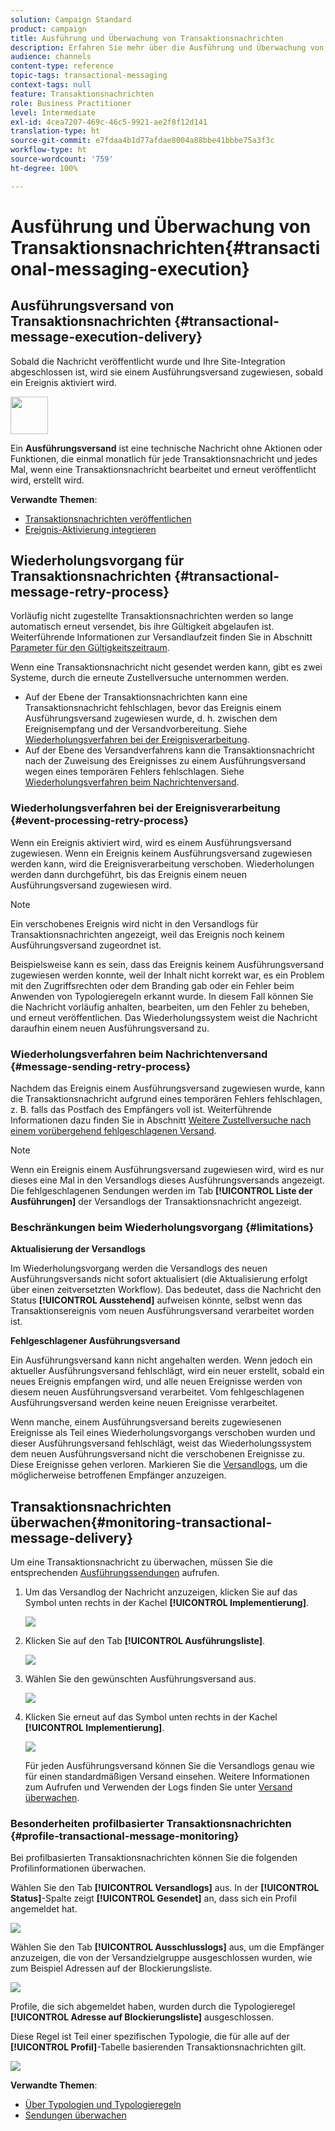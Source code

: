 ```yaml
---
solution: Campaign Standard
product: campaign
title: Ausführung und Überwachung von Transaktionsnachrichten
description: Erfahren Sie mehr über die Ausführung und Überwachung von Transaktionsnachrichten.
audience: channels
content-type: reference
topic-tags: transactional-messaging
context-tags: null
feature: Transaktionsnachrichten
role: Business Practitioner
level: Intermediate
exl-id: 4cea7207-469c-46c5-9921-ae2f8f12d141
translation-type: ht
source-git-commit: e7fdaa4b1d77afdae8004a88bbe41bbbe75a3f3c
workflow-type: ht
source-wordcount: '759'
ht-degree: 100%

---
```


# Ausführung und Überwachung von Transaktionsnachrichten{#transactional-messaging-execution}

## Ausführungsversand von Transaktionsnachrichten {#transactional-message-execution-delivery}

Sobald die Nachricht veröffentlicht wurde und Ihre Site-Integration abgeschlossen ist, wird sie einem Ausführungsversand zugewiesen, sobald ein Ereignis aktiviert wird.

<img src="assets/do-not-localize/icon_concepts.svg" width="60px">

Ein **Ausführungsversand** ist eine technische Nachricht ohne Aktionen oder Funktionen, die einmal monatlich für jede Transaktionsnachricht und jedes Mal, wenn eine Transaktionsnachricht bearbeitet und erneut veröffentlicht wird, erstellt wird.

**Verwandte Themen**:
* [Transaktionsnachrichten veröffentlichen](../../channels/using/publishing-transactional-message.md#publishing-a-transactional-message)
* [Ereignis-Aktivierung integrieren](../../channels/using/getting-started-with-transactional-msg.md#integrate-event-trigger)

## Wiederholungsvorgang für Transaktionsnachrichten {#transactional-message-retry-process}

Vorläufig nicht zugestellte Transaktionsnachrichten werden so lange automatisch erneut versendet, bis ihre Gültigkeit abgelaufen ist. Weiterführende Informationen zur Versandlaufzeit finden Sie in Abschnitt [Parameter für den Gültigkeitszeitraum](../../administration/using/configuring-email-channel.md#validity-period-parameters).

Wenn eine Transaktionsnachricht nicht gesendet werden kann, gibt es zwei Systeme, durch die erneute Zustellversuche unternommen werden.

* Auf der Ebene der Transaktionsnachrichten kann eine Transaktionsnachricht fehlschlagen, bevor das Ereignis einem Ausführungsversand zugewiesen wurde, d. h. zwischen dem Ereignisempfang und der Versandvorbereitung. Siehe [Wiederholungsverfahren bei der Ereignisverarbeitung](#event-processing-retry-process).
* Auf der Ebene des Versandverfahrens kann die Transaktionsnachricht nach der Zuweisung des Ereignisses zu einem Ausführungsversand wegen eines temporären Fehlers fehlschlagen. Siehe [Wiederholungsverfahren beim Nachrichtenversand](#message-sending-retry-process).

### Wiederholungsverfahren bei der Ereignisverarbeitung              {#event-processing-retry-process}

Wenn ein Ereignis aktiviert wird, wird es einem Ausführungsversand zugewiesen. Wenn ein Ereignis keinem Ausführungsversand zugewiesen werden kann, wird die Ereignisverarbeitung verschoben. Wiederholungen werden dann durchgeführt, bis das Ereignis einem neuen Ausführungsversand zugewiesen wird.

>[!NOTE]
>
>Ein verschobenes Ereignis wird nicht in den Versandlogs für Transaktionsnachrichten angezeigt, weil das Ereignis noch keinem Ausführungsversand zugeordnet ist.

Beispielsweise kann es sein, dass das Ereignis keinem Ausführungsversand zugewiesen werden konnte, weil der Inhalt nicht korrekt war, es ein Problem mit den Zugriffsrechten oder dem Branding gab oder ein Fehler beim Anwenden von Typologieregeln erkannt wurde. In diesem Fall können Sie die Nachricht vorläufig anhalten, bearbeiten, um den Fehler zu beheben, und erneut veröffentlichen. Das Wiederholungssystem weist die Nachricht daraufhin einem neuen Ausführungsversand zu.

### Wiederholungsverfahren beim Nachrichtenversand              {#message-sending-retry-process}

Nachdem das Ereignis einem Ausführungsversand zugewiesen wurde, kann die Transaktionsnachricht aufgrund eines temporären Fehlers fehlschlagen, z. B. falls das Postfach des Empfängers voll ist. Weiterführende Informationen dazu finden Sie in Abschnitt [Weitere Zustellversuche nach einem vorübergehend fehlgeschlagenen Versand](../../sending/using/understanding-delivery-failures.md#retries-after-a-delivery-temporary-failure).

>[!NOTE]
>
>Wenn ein Ereignis einem Ausführungsversand zugewiesen wird, wird es nur dieses eine Mal in den Versandlogs dieses Ausführungsversands angezeigt. Die fehlgeschlagenen Sendungen werden im Tab **[!UICONTROL Liste der Ausführungen]** der Versandlogs der Transaktionsnachricht angezeigt.

### Beschränkungen beim Wiederholungsvorgang {#limitations}

**Aktualisierung der Versandlogs**

Im Wiederholungsvorgang werden die Versandlogs des neuen Ausführungsversands nicht sofort aktualisiert (die Aktualisierung erfolgt über einen zeitversetzten Workflow). Das bedeutet, dass die Nachricht den Status **[!UICONTROL Ausstehend]** aufweisen könnte, selbst wenn das Transaktionsereignis vom neuen Ausführungsversand verarbeitet worden ist.

**Fehlgeschlagener Ausführungsversand**

Ein Ausführungsversand kann nicht angehalten werden. Wenn jedoch ein aktueller Ausführungsversand fehlschlägt, wird ein neuer erstellt, sobald ein neues Ereignis empfangen wird, und alle neuen Ereignisse werden von diesem neuen Ausführungsversand verarbeitet. Vom fehlgeschlagenen Ausführungsversand werden keine neuen Ereignisse verarbeitet.

Wenn manche, einem Ausführungsversand bereits zugewiesenen Ereignisse als Teil eines Wiederholungsvorgangs verschoben wurden und dieser Ausführungsversand fehlschlägt, weist das Wiederholungssystem dem neuen Ausführungsversand nicht die verschobenen Ereignisse zu. Diese Ereignisse gehen verloren. Markieren Sie die [Versandlogs](#monitoring-transactional-message-delivery), um die möglicherweise betroffenen Empfänger anzuzeigen.

## Transaktionsnachrichten überwachen{#monitoring-transactional-message-delivery}

Um eine Transaktionsnachricht zu überwachen, müssen Sie die entsprechenden [Ausführungssendungen](#transactional-message-execution-delivery) aufrufen.

1. Um das Versandlog der Nachricht anzuzeigen, klicken Sie auf das Symbol unten rechts in der Kachel **[!UICONTROL Implementierung]**.

   ![](assets/message-center_access_logs.png)

1. Klicken Sie auf den Tab **[!UICONTROL Ausführungsliste]**.

   ![](assets/message-center_execution_tab.png)

1. Wählen Sie den gewünschten Ausführungsversand aus.

   ![](assets/message-center_execution_delivery.png)

1. Klicken Sie erneut auf das Symbol unten rechts in der Kachel **[!UICONTROL Implementierung]**.

   ![](assets/message-center_execution_access_logs.png)

   Für jeden Ausführungsversand können Sie die Versandlogs genau wie für einen standardmäßigen Versand einsehen. Weitere Informationen zum Aufrufen und Verwenden der Logs finden Sie unter [Versand überwachen](../../sending/using/monitoring-a-delivery.md).

### Besonderheiten profilbasierter Transaktionsnachrichten {#profile-transactional-message-monitoring}

Bei profilbasierten Transaktionsnachrichten können Sie die folgenden Profilinformationen überwachen.

Wählen Sie den Tab **[!UICONTROL Versandlogs]** aus. In der **[!UICONTROL Status]**-Spalte zeigt **[!UICONTROL Gesendet]** an, dass sich ein Profil angemeldet hat.

![](assets/message-center_marketing_sending_logs.png)

Wählen Sie den Tab **[!UICONTROL Ausschlusslogs]** aus, um die Empfänger anzuzeigen, die von der Versandzielgruppe ausgeschlossen wurden, wie zum Beispiel Adressen auf der Blockierungsliste.

![](assets/message-center_marketing_exclusion_logs.png)

Profile, die sich abgemeldet haben, wurden durch die Typologieregel **[!UICONTROL Adresse auf Blockierungsliste]** ausgeschlossen.

Diese Regel ist Teil einer spezifischen Typologie, die für alle auf der **[!UICONTROL Profil]**-Tabelle basierenden Transaktionsnachrichten gilt.

![](assets/message-center_marketing_typology.png)

**Verwandte Themen**:

* [Über Typologien und Typologieregeln](../../sending/using/about-typology-rules.md)
* [Sendungen überwachen](../../sending/using/monitoring-a-delivery.md)
